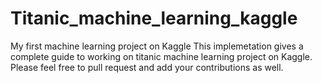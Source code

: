 # Titanic_machine_learning_kaggle
My first machine learning project on Kaggle
This implemetation gives a complete guide to working on titanic machine learning project on Kaggle. Please feel free to pull request and add your contributions as well. 

